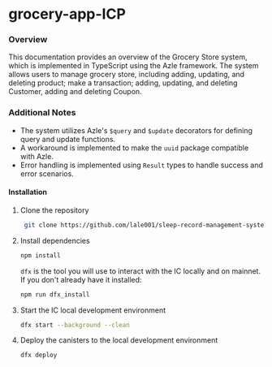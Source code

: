 # grocery-app-ICP

### Overview

This documentation provides an overview of the Grocery Store system, which is implemented in TypeScript using the Azle framework. The system allows users to manage grocery store, including adding, updating, and deleting product; make a transaction; adding, updating, and deleting Customer, adding and deleting Coupon.

### Additional Notes

- The system utilizes Azle's `$query` and `$update` decorators for defining query and update functions.
- A workaround is implemented to make the `uuid` package compatible with Azle.
- Error handling is implemented using `Result` types to handle success and error scenarios.

#### Installation

1. Clone the repository

   ```bash
    git clone https://github.com/lale001/sleep-record-management-system.git
   ```

2. Install dependencies

   ```bash
   npm install
   ```

   `dfx` is the tool you will use to interact with the IC locally and on mainnet. If you don't already have it installed:

   ```bash
   npm run dfx_install
   ```

3. Start the IC local development environment

   ```bash
   dfx start --background --clean
   ```

4. Deploy the canisters to the local development environment

   ```bash
   dfx deploy
   ```
